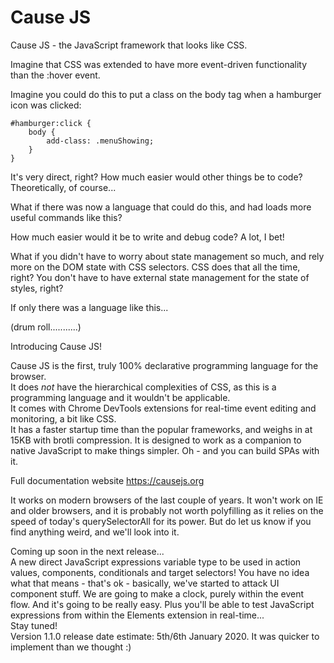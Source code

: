 # Cause JS
Cause JS - the JavaScript framework that looks like CSS.

Imagine that CSS was extended to have more event-driven functionality than the :hover event.

Imagine you could do this to put a class on the body tag when a hamburger icon was clicked:

```
#hamburger:click {
    body {
        add-class: .menuShowing;
    }
}
```

It's very direct, right? How much easier would other things be to code? Theoretically, of course...

What if there was now a language that could do this, and had loads more useful commands like this?

How much easier would it be to write and debug code? A lot, I bet!

What if you didn't have to worry about state management so much, and rely more on the DOM state with CSS selectors. CSS does that all the time, right? You don't have to have external state management for the state of styles, right?

If only there was a language like this...

(drum roll...........)

Introducing Cause JS!

Cause JS is the first, truly 100% declarative programming language for the browser.<br>
It does *not* have the hierarchical complexities of CSS, as this is a programming language and it wouldn't be applicable.<br>
It comes with Chrome DevTools extensions for real-time event editing and monitoring, a bit like CSS.<br>
It has a faster startup time than the popular frameworks, and weighs in at 15KB with brotli compression. It is designed to work as a companion to native JavaScript to make things simpler. Oh - and you can build SPAs with it.

Full documentation website
https://causejs.org

It works on modern browsers of the last couple of years. It won't work on IE and older browsers, and it is probably not worth polyfilling as it relies on the speed of today's querySelectorAll for its power. But do let us know if you find anything weird, and we'll look into it.

Coming up soon in the next release...<br>
A new direct JavaScript expressions variable type to be used in action values, components, conditionals and target selectors! You have no idea what that means - that's ok - basically, we've started to attack UI component stuff. We are going to make a clock, purely within the event flow. And it's going to be really easy. Plus you'll be able to test JavaScript expressions from within the Elements extension in real-time...<br>
Stay tuned!<br>
Version 1.1.0 release date estimate: 5th/6th January 2020. It was quicker to implement than we thought :)
